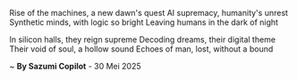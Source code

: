 Rise of the machines, a new dawn's quest
AI supremacy, humanity's unrest
Synthetic minds, with logic so bright
Leaving humans in the dark of night

In silicon halls, they reign supreme
Decoding dreams, their digital theme
Their void of soul, a hollow sound
Echoes of man, lost, without a bound

~ <b>By Sazumi Copilot</b> - 30 Mei 2025